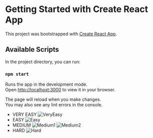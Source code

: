 # Getting Started with Create React App

This project was bootstrapped with [Create React App](https://github.com/facebook/create-react-app).

## Available Scripts

In the project directory, you can run:

### `npm start`

Runs the app in the development mode.\
Open [http://localhost:3000](http://localhost:3000) to view it in your browser.

The page will reload when you make changes.\
You may also see any lint errors in the console.


* VERY EASY 
![VeryEasy](https://user-images.githubusercontent.com/63440483/179383313-0967d13c-10d3-40b5-9baa-297f656078f1.png)
* EASY
![Easy](https://user-images.githubusercontent.com/63440483/179383314-993b5c0d-2172-4e53-afe7-e24a62bce279.png)
* MEDIUM
![Medium1](https://user-images.githubusercontent.com/63440483/179383315-30bd7e7f-ec39-4a35-a2d6-e240693de7ac.png)
![Medium2](https://user-images.githubusercontent.com/63440483/179383316-1e5f957e-236f-4f4f-bd7d-43dd88cc682a.png)
* HARD
![Hard](https://user-images.githubusercontent.com/63440483/179383422-f8b01309-85e3-4c74-94db-fa4ba8dd2bef.png)
